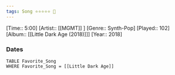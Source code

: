 ```yaml
---
tags: Song ⭐⭐⭐⭐⭐ 💛
---
```

[Time:: 5:00]
[Artist:: [[MGMT]] ]
[Genre:: Synth-Pop]
[Played:: 102]
[Album:: [[Little Dark Age (2018)]]]
[Year:: 2018]
### Dates
````dataview
TABLE Favorite_Song
WHERE Favorite_Song = [[Little Dark Age]]
````